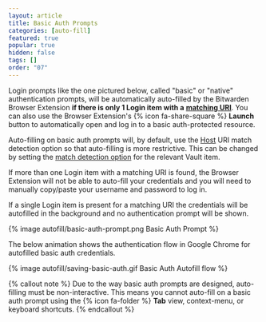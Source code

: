 ```yaml
---
layout: article
title: Basic Auth Prompts
categories: [auto-fill]
featured: true
popular: true
hidden: false
tags: []
order: "07"
---
```


Login prompts like the one pictured below, called "basic" or "native" authentication prompts, will be automatically auto-filled by the Bitwarden Browser Extension **if there is only 1 Login item with a** [**matching URI**]({{site.baseurl}}/article/uri-match-detection). You can also use the Browser Extension's {% icon fa-share-square %} **Launch** button to automatically open and log in to a basic auth-protected resource.

Auto-filling on basic auth prompts will, by default, use the [Host]({{site.baseurl}}/article/uri-match-detection/#host) URI match detection option so that auto-filling is more restrictive. This can be changed by setting the [match detection option]({{site.baseurl}}/article/uri-match-detection/) for the relevant Vault item.

If more than one Login item with a matching URI is found, the Browser Extension will not be able to auto-fill your credentials and you will need to manually copy/paste your username and password to log in.

If a single Login item is present for a matching URI the credentials will be autofilled in the background and no authentication prompt will be shown.

{% image autofill/basic-auth-prompt.png Basic Auth Prompt %}

The below animation shows the authentication flow in Google Chrome for autofilled basic auth credentials.

{% image autofill/saving-basic-auth.gif Basic Auth Autofill flow %}

{% callout note %}
Due to the way basic auth prompts are designed, auto-filling must be non-interactive. This means you cannot auto-fill on a basic auth prompt using the {% icon fa-folder %} **Tab** view, context-menu, or keyboard shortcuts.
{% endcallout %}
